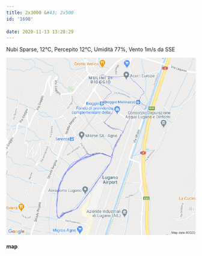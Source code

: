 ```yaml
---
title: 2x3000 &#43; 2x500
id: '1698'

date: 2020-11-13 13:28:29
---
```


Nubi Sparse, 12°C, Percepito 12°C, Umidità 77%, Vento 1m/s da SSE

![image](/images/2021/08/20201113-activity-map.png)

#### map
